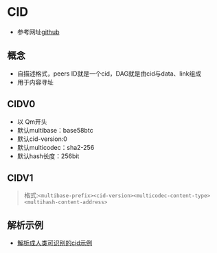 # CID
- 参考网址[github](https://github.com/ipld/cid)
## 概念
- 自描述格式，peers ID就是一个cid，DAG就是由cid与data、link组成
- 用于内容寻址

## CIDV0
- 以 Qm开头
- 默认multibase：base58btc
- 默认cid-version:0
- 默认multicodec：sha2-256
- 默认hash长度：256bit

## CIDV1
>格式:`<multibase-prefix><cid-version><multicodec-content-type><multihash-content-address>`

## 解析示例
- [解析成人类可识别的cid示例](/humancid)
